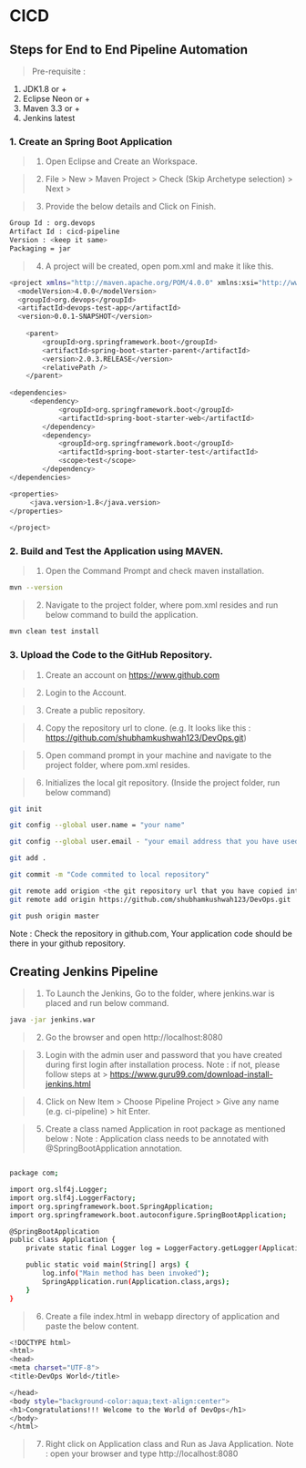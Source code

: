 # CICD 
## Steps for End to End Pipeline Automation

> Pre-requisite : 
1. JDK1.8 or +
2. Eclipse Neon or +
3. Maven 3.3 or +
4. Jenkins latest

### 1. Create an Spring Boot Application
> 1. Open Eclipse and Create an Workspace.

> 2. File > New > Maven Project > Check (Skip Archetype selection) > Next > 

> 3. Provide the below details and Click on Finish.
```bash
Group Id : org.devops
Artifact Id : cicd-pipeline
Version : <keep it same>
Packaging = jar
```
> 4. A project will be created, open pom.xml and make it like this.
```bash
<project xmlns="http://maven.apache.org/POM/4.0.0" xmlns:xsi="http://www.w3.org/2001/XMLSchema-instance" xsi:schemaLocation="http://maven.apache.org/POM/4.0.0 http://maven.apache.org/xsd/maven-4.0.0.xsd">
  <modelVersion>4.0.0</modelVersion>
  <groupId>org.devops</groupId>
  <artifactId>devops-test-app</artifactId>
  <version>0.0.1-SNAPSHOT</version>
  
    <parent>
        <groupId>org.springframework.boot</groupId>
        <artifactId>spring-boot-starter-parent</artifactId>
        <version>2.0.3.RELEASE</version>
        <relativePath />
    </parent>
  
<dependencies>
	 <dependency>
            <groupId>org.springframework.boot</groupId>
            <artifactId>spring-boot-starter-web</artifactId>
        </dependency>
        <dependency>
            <groupId>org.springframework.boot</groupId>
            <artifactId>spring-boot-starter-test</artifactId>
            <scope>test</scope>
        </dependency>
</dependencies>

<properties>
	 <java.version>1.8</java.version>
</properties>
  
</project>
```


### 2. Build and Test the Application using MAVEN.

> 1. Open the Command Prompt and check maven installation.

```bash
mvn --version
```

> 2. Navigate to the project folder, where pom.xml resides and run below command to build the application.

```bash
mvn clean test install
```

### 3. Upload the Code to the GitHub Repository.

> 1. Create an account on https://www.github.com

> 2. Login to the Account.

> 3. Create a public repository.

> 4. Copy the repository url to clone. (e.g. It looks like this : https://github.com/shubhamkushwah123/DevOps.git)

> 5. Open command prompt in your machine and navigate to the project folder, where pom.xml resides.

> 6. Initializes the local git repository. (Inside the project folder, run below command)

```bash
git init

git config --global user.name = "your name"

git config --global user.email - "your email address that you have used to login to github"

git add .

git commit -m "Code commited to local repository"

git remote add origion <the git repository url that you have copied into the above steps>
git remote add origin https://github.com/shubhamkushwah123/DevOps.git

git push origin master
```

Note : Check the repository in github.com, Your application code should be there in your github repository.


## Creating Jenkins Pipeline

> 1. To Launch the Jenkins, Go to the folder, where jenkins.war is placed and run below command.
```bash
java -jar jenkins.war
```

> 2. Go the browser and open http://localhost:8080

> 3. Login with the admin user and password that you have created during first login after installation process.
Note : if not, please follow steps at > https://www.guru99.com/download-install-jenkins.html

> 4. Click on New Item > Choose Pipeline Project > Give any name (e.g. ci-pipeline) > hit Enter.

> 5. Create a class named Application in root package as mentioned below : 
Note : Application class needs to be annotated with @SpringBootApplication annotation.

```bash

package com;

import org.slf4j.Logger;
import org.slf4j.LoggerFactory;
import org.springframework.boot.SpringApplication;
import org.springframework.boot.autoconfigure.SpringBootApplication;

@SpringBootApplication
public class Application {
	private static final Logger log = LoggerFactory.getLogger(Application.class);

	public static void main(String[] args) {
		log.info("Main method has been invoked");
		SpringApplication.run(Application.class,args);
	}
}
```

> 6. Create a file index.html in webapp directory of application and paste the below content.

```bash
<!DOCTYPE html>
<html>
<head>
<meta charset="UTF-8">
<title>DevOps World</title>

</head>
<body style="background-color:aqua;text-align:center">
<h1>Congratulations!!! Welcome to the World of DevOps</h1>
</body>
</html>
```

> 7. Right click on Application class and Run as Java Application.
Note : open your browser and type http://localhost:8080
